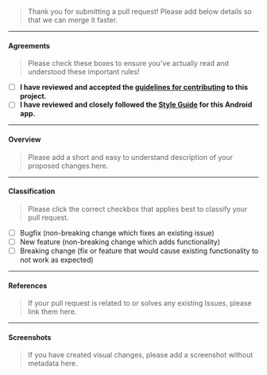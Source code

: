 >Thank you for submitting a pull request! Please add below details so that we can merge it faster.

---

#### Agreements
>Please check these boxes to ensure you've actually read and understood these important rules!

- [ ] **I have reviewed and accepted the [guidelines for contributing](https://github.com/SecUpwN/Android-IMSI-Catcher-Detector/blob/development/.github/CONTRIBUTING.md) to this project.**
- [ ] **I have reviewed and closely followed the [Style Guide](https://github.com/SecUpwN/Android-IMSI-Catcher-Detector/wiki/Style-Guide) for this Android app.**

---

#### Overview
>Please add a short and easy to understand description of your proposed changes here.

---

#### Classification
>Please click the correct checkbox that applies best to classify your pull request.

- [ ] Bugfix (non-breaking change which fixes an existing issue)
- [ ] New feature (non-breaking change which adds functionality)
- [ ] Breaking change (fix or feature that would cause existing functionality to not work as expected)

---

#### References
>If your pull request is related to or solves any existing Issues, please link them here.

---

#### Screenshots
>If you have created visual changes, please add a screenshot without metadata here.
